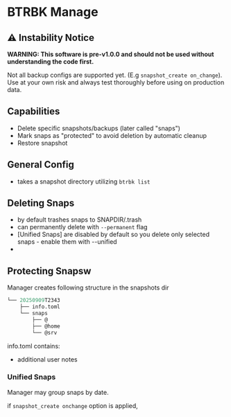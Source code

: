 # BTRBK Manage

## ⚠️ Instability Notice

**WARNING: This software is pre-v1.0.0 and should not be used without understanding the code first.**

Not all backup configs are supported yet. (E.g `snapshot_create on_change`). Use at your own risk and always test thoroughly before using on production data.

## Capabilities

- Delete specific snapshots/backups (later called "snaps")
- Mark snaps as "protected" to avoid deletion by automatic cleanup
- Restore snapshot

## General Config

- takes a snapshot directory utilizing `btrbk list`

## Deleting Snaps

- by default trashes snaps to SNAPDIR/.trash
- can permanently delete with `--permanent` flag
- [Unified Snaps] are disabled by default so you delete only selected snaps - enable them with --unified
-

## Protecting Snapsw

Manager creates following structure in the snapshots dir
```.meta
└── 20250909T2343
    ├── info.toml
    └── snaps
        ├── @
        ├── @home
        └── @srv
```

info.toml contains:
<!-- TODO:  -->
- additional user notes

### Unified Snaps

Manager may group snaps by date.

if `snapshot_create onchange` option is applied,
